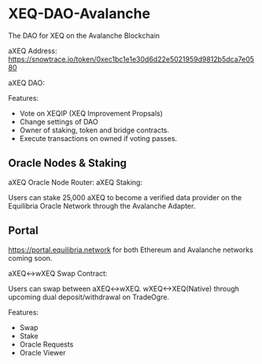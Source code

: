 # XEQ-DAO-Avalanche
The DAO for XEQ on the Avalanche Blockchain

aXEQ Address: https://snowtrace.io/token/0xec1bc1e1e30d6d22e5021959d9812b5dca7e0580

aXEQ DAO: 

Features:
- Vote on XEQIP (XEQ Improvement Propsals)
- Change settings of DAO
- Owner of staking, token and bridge contracts.
- Execute transactions on owned if voting passes. 

## Oracle Nodes & Staking

aXEQ Oracle Node Router:
aXEQ Staking: 

Users can stake 25,000 aXEQ to become a verified data provider on the Equilibria Oracle Network through the Avalanche Adapter.

## Portal 
https://portal.equilibria.network for both Ethereum and Avalanche networks coming soon. 

aXEQ<->wXEQ Swap Contract:

Users can swap between aXEQ<->wXEQ. wXEQ<->XEQ(Native) through upcoming dual deposit/withdrawal on TradeOgre.

Features:
- Swap
- Stake
- Oracle Requests
- Oracle Viewer
